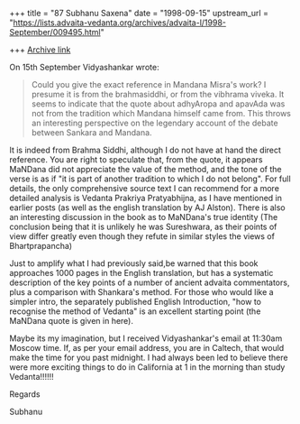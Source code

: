 +++
title = "87 Subhanu Saxena"
date = "1998-09-15"
upstream_url = "https://lists.advaita-vedanta.org/archives/advaita-l/1998-September/009495.html"

+++
[Archive link](https://lists.advaita-vedanta.org/archives/advaita-l/1998-September/009495.html)

On 15th September Vidyashankar wrote:


> Could you give the exact reference in Mandana Misra's
> work? I presume it is from the brahmasiddhi, or from the vibhrama
> viveka.
> It seems to indicate that the quote about adhyAropa and apavAda was
> not
> from the tradition which Mandana himself came from. This throws an
> interesting perspective on the legendary account of the debate between
> Sankara and Mandana.
>
>
>
>
It is indeed from Brahma Siddhi, although I do not have at hand the
direct reference. You are right to speculate that, from the quote, it
appears MaNDana did not appreciate the value of the method, and the tone
of the verse is as if "it is part of another tradition to which I do not
belong".  For full details, the only comprehensive source text I can
recommend for a more detailed analysis is Vedanta Prakriya Pratyabhijna,
as I have mentioned in earlier posts (as well as the english translation
by AJ Alston).  There is also an interesting discussion in the book as
to MaNDana's true identity (The conclusion being that it is unlikely he
was Sureshwara, as their points of view differ greatly even though they
refute in similar styles the views of Bhartprapancha)

Just to amplify what I had previously said,be warned that this book
approaches 1000 pages in the English translation, but has a systematic
description of the key points of a number of ancient advaita
commentators, plus a comparison with Shankara's method.  For those who
would like a simpler intro, the separately published English
Introduction, "how to recognise the method of Vedanta" is an excellent
starting point (the MaNDana quote is given in here).

Maybe its my imagination, but I received Vidyashankar's email at 11:30am
Moscow time.  If, as per your email address, you are in Caltech, that
would make the time for you past midnight. I had always been led to
believe there were more exciting things to do in California at 1 in the
morning than study Vedanta!!!!!!


Regards

Subhanu


